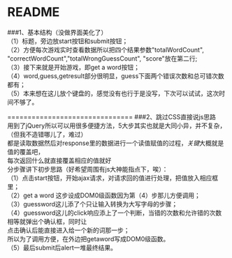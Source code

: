 README
===============================
###1、基本结构（没做界面美化了）  
（1）标题，旁边放start按钮和submit按钮；  
（2）方便每次游戏实时查看数据所以把四个结果参数"totalWordCount",  
"correctWordCount","totalWrongGuessCount", "score"放在第二行;  
（3）接下来就是开始游戏，即get a word按钮；  
（4）word,guess,getresult部分很明显，guess下面两个错误次数和总可错次数都有；      
（5）本来想在这儿放个键盘的，感觉没有也行于是没写，下次可以试试，这次时间不够了。   

===============================
###2、跳过CSS直接说js思路    
用到了jQuery所以可以用很多便捷方法，5大步其实也就是大同小异，并不复杂，（但我不造错哪儿了，难过）        
都是读取数据然后对response里的数据进行一个读值赋值的过程，*关键*大概就是值的覆盖吧，  
每次返回什么就直接覆盖相应的值就好    
分步骤讲下初步思路（好希望周围有js大神能指点下，唉）：     
（1）点击start按钮，开始ajax请求，对请求回的值进行处理，把值放入相应框里；   
（2）get a word 这步设成DOM0级函数因为第（4）步那儿方便调用；    
（3）guessword这儿添了个只让输入转换为大写字母的步骤；      
（4）guessword这儿的click响应添上了一个判断，当错的次数和允许错的次数相等就弹出个确认框，同时让        
   点击确认后能直接进入给一个新的词那一步；      
   所以为了调用方便，在外边把getaword写成DOM0级函数。  
（5）最后submit后alert一堆最终结果。

